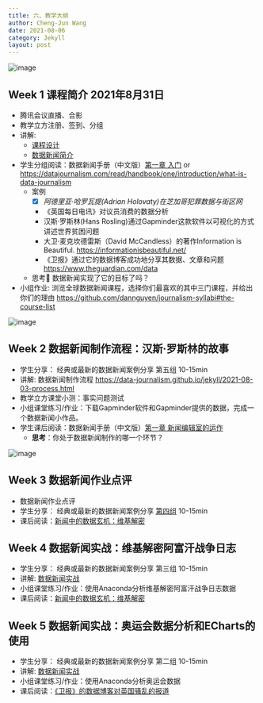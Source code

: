 ```yaml
---
title: 六、教学大纲
author: Cheng-Jun Wang
date: 2021-08-06
category: Jekyll
layout: post
---
```


![image](https://user-images.githubusercontent.com/543384/131483188-15268874-86dd-4903-b8b7-09b3fdb148f6.png)


## Week 1 课程简介 2021年8月31日

- 腾讯会议直播、合影
- 教学立方注册、签到、分组
- 讲解: 
  - [课程设计](https://data-journalism.github.io/)
  - [数据新闻简介](https://data-journalism.github.io/jekyll/2018-04-27-introduction.html)
- 学生分组阅读：数据新闻手册（中文版）[第一章 入门](https://datajournalismhandbook.org/chinese/intro_0.html) or https://datajournalism.com/read/handbook/one/introduction/what-is-data-journalism
  - 案例
    - [x] _阿德里亚·哈罗瓦提(Adrian Holovaty)在芝加哥犯罪数据与街区网_
    - 《英国每日电讯》对议员消费的数据分析
    - 汉斯·罗斯林(Hans Rosling)通过Gapminder这款软件以可视化的方式讲述世界贫困问题
    - 大卫·麦克坎德雷斯（David McCandless）的著作Information is Beautiful. https://informationisbeautiful.net/
    - 《卫报》通过它的数据博客成功地分享其数据、文章和问题 https://www.theguardian.com/data
  - 思考🤔 数据新闻实现了它的目标了吗？
- 小组作业: 浏览全球数据新闻课程，选择你们最喜欢的其中三门课程，并给出你们的理由 https://github.com/dannguyen/journalism-syllabi#the-course-list

![image](https://user-images.githubusercontent.com/543384/131483626-c5c199ae-1878-4a3d-bda5-3381d9c3c1cb.png)

## Week 2 数据新闻制作流程：汉斯·罗斯林的故事

- 学生分享： 经典或最新的数据新闻案例分享 第五组 10-15min
- 讲解: 数据新闻制作流程 https://data-journalism.github.io/jekyll/2021-08-03-process.html
- 教学立方课堂小测：事实问题测试
- 小组课堂练习/作业：下载Gapminder软件和Gapminder提供的数据，完成一个数据新闻小作品。
- 学生课后阅读：数据新闻手册（中文版）[第一章 新闻编辑室的运作](https://datajournalismhandbook.org/chinese/newsroom.html)
  - **思考**：你处于数据新闻制作的哪一个环节？

![image](https://user-images.githubusercontent.com/543384/132282010-f173705f-c87d-4d3a-831e-0a950a69c0a9.png)


  
## Week 3 数据新闻作业点评

- 数据新闻作业点评
- 学生分享： 经典或最新的数据新闻案例分享 [第四组](https://github.com/data-journalism/data-journalism.github.io/discussions/35) 10-15min
- 课后阅读：[新闻中的数据玄机：维基解密](https://datajournalismhandbook.org/chinese/case_studies_6.html)
  
## Week 4 数据新闻实战：维基解密阿富汗战争日志

- 学生分享： 经典或最新的数据新闻案例分享 第三组 10-15min
- 讲解: [数据新闻实战](https://data-journalism.github.io/jekyll/2021-08-04-practice.html)
- 小组课堂练习/作业：使用Anaconda分析维基解密阿富汗战争日志数据
- 课后阅读：[新闻中的数据玄机：维基解密](https://datajournalismhandbook.org/chinese/case_studies_6.html)


## Week 5 数据新闻实战：奥运会数据分析和ECharts的使用
- 学生分享： 经典或最新的数据新闻案例分享 第二组 10-15min
- 讲解: [数据新闻实战](https://data-journalism.github.io/jekyll/2021-08-04-practice.html#%E4%BA%8C%E5%A5%A5%E8%BF%90%E4%BC%9A%E6%95%B0%E6%8D%AE%E5%88%86%E6%9E%90%E5%92%8Cecharts%E7%9A%84%E4%BD%BF%E7%94%A8)
- 小组课堂练习/作业：使用Anaconda分析奥运会数据
- 课后阅读：[《卫报》的数据博客对英国骚乱的报道](https://datajournalismhandbook.org/chinese/case_studies_8.html)


